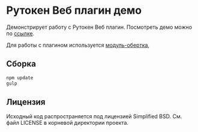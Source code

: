 # Рутокен Веб плагин демо

Демонстрирует работу с Рутокен Веб плагин. Посмотреть демо можно по [ссылке](https://aktivco.github.io/rutokenweb-plugin-demo/).

Для работы с плагином используется [модуль-обертка](https://github.com/AktivCo/rutokenweb-plugin-js), 

## Сборка

```sh
npm update
gulp
```
## Лицензия

Исходный код распространяется под лицензией Simplified BSD. См. файл LICENSE в корневой директории проекта.
